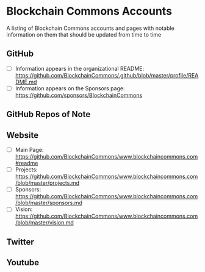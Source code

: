 # Blockchain Commons Accounts

A listing of Blockchain Commons accounts and pages with notable information on them that should be updated from time to time

## GitHub

-[ ] Information appears in the organizational README: https://github.com/BlockchainCommons/.github/blob/master/profile/README.md
-[ ] Information appears on the Sponsors page: https://github.com/sponsors/BlockchainCommons

## GitHub Repos of Note

## Website

-[ ] Main Page: https://github.com/BlockchainCommons/www.blockchaincommons.com#readme
-[ ] Projects: https://github.com/BlockchainCommons/www.blockchaincommons.com/blob/master/projects.md
-[ ] Sponsors: https://github.com/BlockchainCommons/www.blockchaincommons.com/blob/master/sponsors.md
-[ ] Vision: https://github.com/BlockchainCommons/www.blockchaincommons.com/blob/master/vision.md

## Twitter

## Youtube
